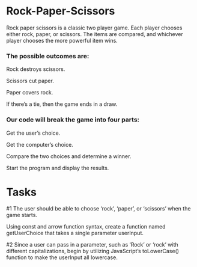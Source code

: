 # Rock-Paper-Scissors

Rock paper scissors is a classic two player game. Each player chooses either rock, paper, or scissors. The items are compared, and whichever player chooses the more powerful item wins.

### The possible outcomes are:

Rock destroys scissors.

Scissors cut paper.

Paper covers rock.

If there’s a tie, then the game ends in a draw.


### Our code will break the game into four parts:

Get the user’s choice.

Get the computer’s choice.

Compare the two choices and determine a winner.

Start the program and display the results.

# Tasks

#1 The user should be able to choose ‘rock’, ‘paper’, or ‘scissors’ when the game starts.

Using const and arrow function syntax, create a function named getUserChoice that takes a single parameter userInput.

#2 Since a user can pass in a parameter, such as ‘Rock’ or ‘rock’ with different capitalizations, begin by utilizing JavaScript’s toLowerCase() function to make the userInput all lowercase.
